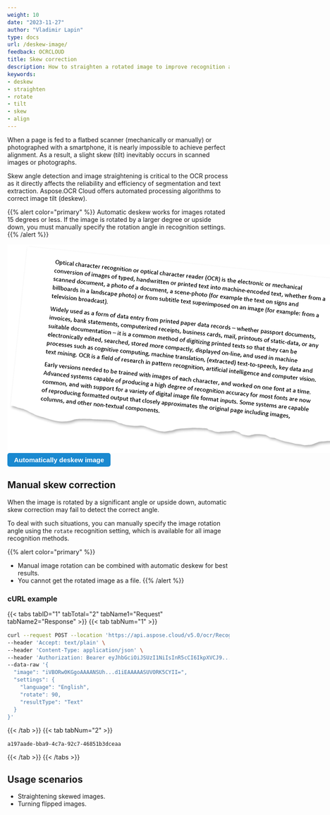 ```yaml
---
weight: 10
date: "2023-11-27"
author: "Vladimir Lapin"
type: docs
url: /deskew-image/
feedback: OCRCLOUD
title: Skew correction
description: How to straighten a rotated image to improve recognition accuracy with Aspose.OCR Cloud API.
keywords:
- deskew
- straighten
- rotate
- tilt
- skew
- align
---
```


<style>
	button {
		cursor: pointer;
		margin-right: 20px;
		padding: 7px 15px;
		border: none;
		border-radius: 5px;
		background-color: #1a89d0;
		font-weight: 700;
		font-size: 15px;
		color: #ffffff;
	}

	button:hover {
		background-color: #3071a9;
	}

	button:focus {
		outline: none;
	}

	.code-sample {
		display: flex;
	}

	.code-sample > div {
		display: flex;
		align-items: center;
		padding: 5px 10px;
		border-radius: 5px;
		white-space: nowrap;
		background-color: rgba(0,0,0,5%);
		font-size: 16px;
		font-weight: 700;
	}

	.unseen {
		display: none !important;
	}

	.duo {
		position: relative;
		width: 800px;
		height: 474px;
	}

	.duo > img {
		position: absolute;
	}
</style>

When a page is fed to a flatbed scanner (mechanically or manually) or photographed with a smartphone, it is nearly impossible to achieve perfect alignment. As a result, a slight skew (tilt) inevitably occurs in scanned images or photographs.

Skew angle detection and image straightening is critical to the OCR process as it directly affects the reliability and efficiency of segmentation and text extraction. Aspose.OCR Cloud offers automated processing algorithms to correct image tilt (deskew).

{{% alert color="primary" %}} 
Automatic deskew works for images rotated 15 degrees or less. If the image is rotated by a larger degree or upside down, you must manually specify the rotation angle in recognition settings.
{{% /alert %}}

<div class="duo">
	<img src="skew-origin.png" alt="Skewed image" />
	<img src="deskew.png" alt="Deskewed image" style="display: none;" />
</div>
<button onclick="triggerSkew(this)">Automatically deskew image</button>
<script>
	function triggerSkew(obj)
	{
		let images = $(".duo > img");
		let skewed = images.eq(0).is(":visible");
		if(skewed)
		{
			images.eq(1).show(200);
			images.eq(0).hide(200);
			$(obj).text("View original image");
		}
		else
		{
			images.eq(0).show(200);
			images.eq(1).hide(200);
			$(obj).text("Automatically deskew image");
		}
	}
</script>

## Manual skew correction

When the image is rotated by a significant angle or upside down, automatic skew correction may fail to detect the correct angle.

To deal with such situations, you can manually specify the image rotation angle using the `rotate` recognition setting, which is available for all image recognition methods.

{{% alert color="primary" %}} 
- Manual image rotation can be combined with automatic deskew for best results.
- You cannot get the rotated image as a file.
{{% /alert %}}

### cURL example

{{< tabs tabID="1" tabTotal="2" tabName1="Request" tabName2="Response" >}}
{{< tab tabNum="1" >}}
```bash
curl --request POST --location 'https://api.aspose.cloud/v5.0/ocr/RecognizeImage' \
--header 'Accept: text/plain' \
--header 'Content-Type: application/json' \
--header 'Authorization: Bearer eyJhbGciOiJSUzI1NiIsInR5cCI6IkpXVCJ9...HaRYOxBcCRCPLnrFCVXpw7UA' \
--data-raw '{
  "image": "iVBORw0KGgoAAAANSUh...d1iEAAAAASUVORK5CYII=",
  "settings": {
    "language": "English",
    "rotate": 90,
    "resultType": "Text"
  }
}'
```
{{< /tab >}}
{{< tab tabNum="2" >}}
```
a197aade-bba9-4c7a-92c7-46851b3dceaa
```
{{< /tab >}}
{{< /tabs >}}

## Usage scenarios

- Straightening skewed images.
- Turning flipped images.

